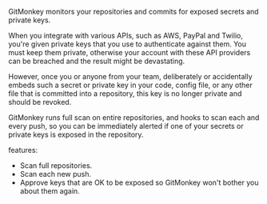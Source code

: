 GitMonkey monitors your repositories and commits for exposed secrets and private keys.

When you integrate with various APIs, such as AWS, PayPal and Twilio, you're given private keys that you use to authenticate against them. You must keep them private, otherwise your account with these API providers can be breached and the result might be devastating.

However, once you or anyone from your team, deliberately or accidentally embeds such a secret or private key in your code, config file, or any other file that is committed into a repository, this key is no longer private and should be revoked.

GitMonkey runs full scan on entire repositories, and hooks to scan each and every push, so you can be immediately alerted if one of your secrets or private keys is exposed in the repository.

features:
  - Scan full repositories.
  - Scan each new push.
  - Approve keys that are OK to be exposed so GitMonkey won't bother you about them again.
